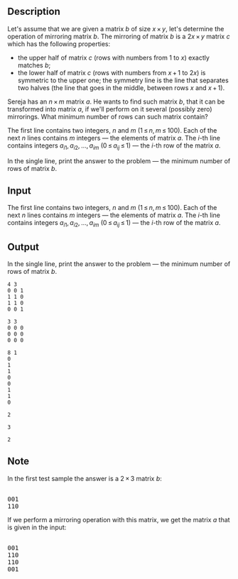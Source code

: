 ## Description

<div><p>Let's assume that we are given a matrix <span class="tex-span"><i>b</i></span> of size <span class="tex-span"><i>x</i> × <i>y</i></span>, let's determine the operation of mirroring matrix <span class="tex-span"><i>b</i></span>. The mirroring of matrix <span class="tex-span"><i>b</i></span> is a <span class="tex-span">2<i>x</i> × <i>y</i></span> matrix <span class="tex-span"><i>c</i></span> which has the following properties:</p><ul> <li> the upper half of matrix <span class="tex-span"><i>c</i></span> (rows with numbers from <span class="tex-span">1</span> to <span class="tex-span"><i>x</i></span>) exactly matches <span class="tex-span"><i>b</i></span>; </li><li> the lower half of matrix <span class="tex-span"><i>c</i></span> (rows with numbers from <span class="tex-span"><i>x</i> + 1</span> to <span class="tex-span">2<i>x</i></span>) is symmetric to the upper one; the symmetry line is the line that separates two halves (the line that goes in the middle, between rows <span class="tex-span"><i>x</i></span> and <span class="tex-span"><i>x</i> + 1</span>). </li></ul><p>Sereja has an <span class="tex-span"><i>n</i> × <i>m</i></span> matrix <span class="tex-span"><i>a</i></span>. He wants to find such matrix <span class="tex-span"><i>b</i></span>, that it can be transformed into matrix <span class="tex-span"><i>a</i></span>, if we'll perform on it <span class="tex-font-style-bf">several</span> (possibly zero) mirrorings. What minimum number of rows can such matrix contain?</p></div><div class="input-specification"><p>The first line contains two integers, <span class="tex-span"><i>n</i></span> and <span class="tex-span"><i>m</i></span> <span class="tex-span">(1 ≤ <i>n</i>, <i>m</i> ≤ 100)</span>. Each of the next <span class="tex-span"><i>n</i></span> lines contains <span class="tex-span"><i>m</i></span> integers — the elements of matrix <span class="tex-span"><i>a</i></span>. The <span class="tex-span"><i>i</i></span>-th line contains integers <span class="tex-span"><i>a</i><sub class="lower-index"><i>i</i>1</sub>, <i>a</i><sub class="lower-index"><i>i</i>2</sub>, ..., <i>a</i><sub class="lower-index"><i>im</i></sub></span> <span class="tex-span">(0 ≤ <i>a</i><sub class="lower-index"><i>ij</i></sub> ≤ 1)</span> — the <span class="tex-span"><i>i</i></span>-th row of the matrix <span class="tex-span"><i>a</i></span>.</p></div><div class="output-specification"><p>In the single line, print the answer to the problem — the minimum number of rows of matrix <span class="tex-span"><i>b</i></span>.</p></div>

## Input

<p>The first line contains two integers, <span class="tex-span"><i>n</i></span> and <span class="tex-span"><i>m</i></span> <span class="tex-span">(1 ≤ <i>n</i>, <i>m</i> ≤ 100)</span>. Each of the next <span class="tex-span"><i>n</i></span> lines contains <span class="tex-span"><i>m</i></span> integers — the elements of matrix <span class="tex-span"><i>a</i></span>. The <span class="tex-span"><i>i</i></span>-th line contains integers <span class="tex-span"><i>a</i><sub class="lower-index"><i>i</i>1</sub>, <i>a</i><sub class="lower-index"><i>i</i>2</sub>, ..., <i>a</i><sub class="lower-index"><i>im</i></sub></span> <span class="tex-span">(0 ≤ <i>a</i><sub class="lower-index"><i>ij</i></sub> ≤ 1)</span> — the <span class="tex-span"><i>i</i></span>-th row of the matrix <span class="tex-span"><i>a</i></span>.</p>

## Output

<p>In the single line, print the answer to the problem — the minimum number of rows of matrix <span class="tex-span"><i>b</i></span>.</p>





```input1
4 3
0 0 1
1 1 0
1 1 0
0 0 1

```




```input2
3 3
0 0 0
0 0 0
0 0 0

```




```input3
8 1
0
1
1
0
0
1
1
0

```




```output1
2

```




```output2
3

```




```output3
2

```



## Note

<p>In the first test sample the answer is a <span class="tex-span">2 × 3</span> matrix <span class="tex-span"><i>b</i></span>:</p><pre class="verbatim"><br>001<br>110<br></pre><p>If we perform a mirroring operation with this matrix, we get the matrix <span class="tex-span"><i>a</i></span> that is given in the input:</p><pre class="verbatim"><br>001<br>110<br>110<br>001<br></pre>
